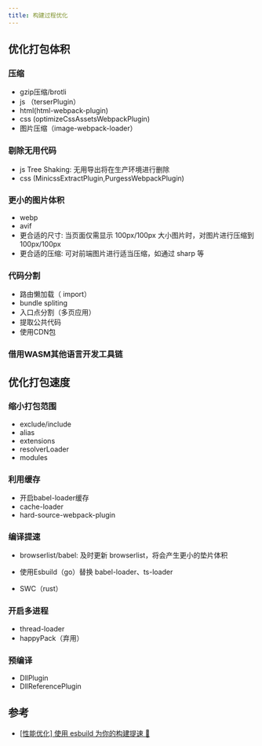 ```yaml
---
title: 构建过程优化
---
```


## 优化打包体积

### 压缩

- gzip压缩/brotli
- js （terserPlugin）
- html(html-webpack-plugin)
- css (optimizeCssAssetsWebpackPlugin)
- 图片压缩（image-webpack-loader）

### 剔除无用代码

- js Tree Shaking: 无用导出将在生产环境进行删除
- css (MinicssExtractPlugin,PurgessWebpackPlugin)

### 更小的图片体积

- webp
- avif
- 更合适的尺寸: 当页面仅需显示 100px/100px 大小图片时，对图片进行压缩到 100px/100px
- 更合适的压缩: 可对前端图片进行适当压缩，如通过 sharp 等

### 代码分割

- 路由懒加载（ import）
- bundle spliting
- 入口点分割（多页应用）
- 提取公共代码
- 使用CDN包

### 借用WASM其他语言开发工具链

## 优化打包速度

### 缩小打包范围

- exclude/include
- alias
- extensions
- resolverLoader
- modules

### 利用缓存

- 开启babel-loader缓存
- cache-loader
- hard-source-webpack-plugin

### 编译提速

- browserlist/babel: 及时更新 browserlist，将会产生更小的垫片体积

- 使用Esbuild（go）替换 babel-loader、ts-loader

- SWC（rust）

### 开启多进程

- thread-loader
- happyPack（弃用）

### 预编译

- DllPlugin
- DllReferencePlugin

## 参考

- [[性能优化] 使用 esbuild 为你的构建提速 🚀](https://juejin.cn/post/7068210964599930887#heading-2)
